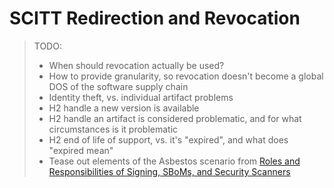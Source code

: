# SCITT Redirection and Revocation

> TODO: 
> - When should revocation actually be used?
> - How to provide granularity, so revocation doesn't become a global DOS of the software supply chain
> - Identity theft, vs. individual artifact problems
> - H2 handle a new version is available
> - H2 handle an artifact is considered problematic, and for what circumstances is it problematic
> - H2 end of life of support, vs. it's "expired", and what does "expired mean"
> - Tease out elements of the Asbestos scenario from [Roles and Responsibilities of Signing, SBoMs, and Security Scanners](https://stevelasker.blog/2022/01/11/roles-and-responsibilities-of-signing-sboms-and-security-scanners/)